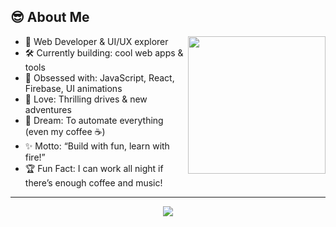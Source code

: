 ## 😎 About Me

<img align="right" src="https://media.giphy.com/media/du3J3cXyzhj75IOgvA/giphy.gif" width="220"/>

- 🎨 Web Developer & UI/UX explorer  
- 🛠️ Currently building: cool web apps & tools  
- 👾 Obsessed with: JavaScript, React, Firebase, UI animations  
- 🚗 Love: Thrilling drives & new adventures  
- 🤖 Dream: To automate everything (even my coffee ☕)  
- ✨ Motto: “Build with fun, learn with fire!”  
- 🏆 Fun Fact: I can work all night if there’s enough coffee and music!

---

<p align="center">
  <img src="https://readme-typing-svg.demolab.com?font=Fira+Code&pause=1200&color=fd267d&center=true&vCenter=true&multiline=true&width=500&height=40&lines=Let's+build+something+awesome+together!+%F0%9F%9A%80" />
</p>
